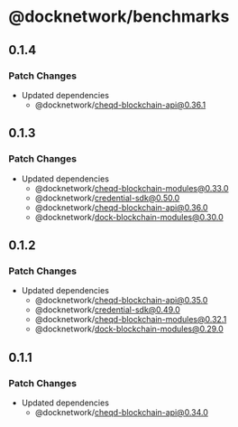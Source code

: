 # @docknetwork/benchmarks

## 0.1.4

### Patch Changes

- Updated dependencies
  - @docknetwork/cheqd-blockchain-api@0.36.1

## 0.1.3

### Patch Changes

- Updated dependencies
  - @docknetwork/cheqd-blockchain-modules@0.33.0
  - @docknetwork/credential-sdk@0.50.0
  - @docknetwork/cheqd-blockchain-api@0.36.0
  - @docknetwork/dock-blockchain-modules@0.30.0

## 0.1.2

### Patch Changes

- Updated dependencies
  - @docknetwork/cheqd-blockchain-api@0.35.0
  - @docknetwork/credential-sdk@0.49.0
  - @docknetwork/cheqd-blockchain-modules@0.32.1
  - @docknetwork/dock-blockchain-modules@0.29.0

## 0.1.1

### Patch Changes

- Updated dependencies
  - @docknetwork/cheqd-blockchain-api@0.34.0
